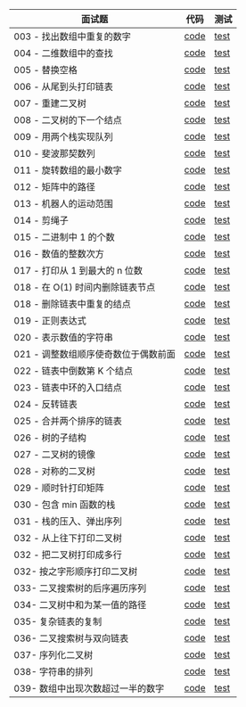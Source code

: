 面试题 | 代码 |  测试  
-|-|-
003 - 找出数组中重复的数字 | [code](./src/main/java/com/portgas/Solution003.java) | [test](./src/test/java/com/portgas/Solution003Test.java) |
004 - 二维数组中的查找 | [code](./src/main/java/com/portgas/Solution004.java) | [test](./src/test/java/com/portgas/Solution004Test.java) |
005 - 替换空格 | [code](./src/main/java/com/portgas/Solution005.java) | [test](./src/test/java/com/portgas/Solution005Test.java) |
006 - 从尾到头打印链表 | [code](./src/main/java/com/portgas/Solution006.java) | [test](./src/test/java/com/portgas/Solution006Test.java) |
007 - 重建二叉树 | [code](./src/main/java/com/portgas/Solution007.java) | [test](./src/test/java/com/portgas/Solution007Test.java) |
008 - 二叉树的下一个结点 | [code](./src/main/java/com/portgas/Solution008.java) | [test](./src/test/java/com/portgas/Solution008Test.java) |
009 - 用两个栈实现队列 | [code](./src/main/java/com/portgas/Solution009.java) | [test](./src/test/java/com/portgas/Solution009Test.java) |
010 - 斐波那契数列 | [code](./src/main/java/com/portgas/Solution010.java) | [test](./src/test/java/com/portgas/Solution010Test.java) |
011 - 旋转数组的最小数字 | [code](./src/main/java/com/portgas/Solution011.java) | [test](./src/test/java/com/portgas/Solution011Test.java) |
012 - 矩阵中的路径 | [code](./src/main/java/com/portgas/Solution012.java) | [test](./src/test/java/com/portgas/Solution012Test.java) |
013 - 机器人的运动范围 | [code](./src/main/java/com/portgas/Solution013.java) | [test](./src/test/java/com/portgas/Solution013Test.java) |
014 - 剪绳子 | [code](./src/main/java/com/portgas/Solution014.java) | [test](./src/test/java/com/portgas/Solution014Test.java) |
015 - 二进制中 1 的个数 | [code](./src/main/java/com/portgas/Solution015.java) | [test](./src/test/java/com/portgas/Solution015Test.java) |
016 - 数值的整数次方 | [code](./src/main/java/com/portgas/Solution016.java) | [test](./src/test/java/com/portgas/Solution016Test.java) |
017 - 打印从 1 到最大的 n 位数 | [code](./src/main/java/com/portgas/Solution017.java) | [test](./src/test/java/com/portgas/Solution017Test.java) |
018 - 在 O(1) 时间内删除链表节点 | [code](./src/main/java/com/portgas/Solution018.java) | [test](./src/test/java/com/portgas/Solution018Test.java) |
018 - 删除链表中重复的结点 | [code](./src/main/java/com/portgas/Solution018.java) | [test](./src/test/java/com/portgas/Solution018Test.java) |
019 - 正则表达式 | [code](./src/main/java/com/portgas/Solution019.java) | [test](./src/test/java/com/portgas/Solution019Test.java) |
020 - 表示数值的字符串 | [code](./src/main/java/com/portgas/Solution020.java) | [test](./src/test/java/com/portgas/Solution020Test.java) |
021 - 调整数组顺序使奇数位于偶数前面 | [code](./src/main/java/com/portgas/Solution021.java) | [test](./src/test/java/com/portgas/Solution021Test.java) |
022 - 链表中倒数第 K 个结点 | [code](./src/main/java/com/portgas/Solution022.java) | [test](./src/test/java/com/portgas/Solution022Test.java) |
023 - 链表中环的入口结点 | [code](./src/main/java/com/portgas/Solution023.java) | [test](./src/test/java/com/portgas/Solution023Test.java) |
024 - 反转链表 | [code](./src/main/java/com/portgas/Solution024.java) | [test](./src/test/java/com/portgas/Solution024Test.java) |
025 - 合并两个排序的链表 | [code](./src/main/java/com/portgas/Solution025.java) | [test](./src/test/java/com/portgas/Solution025Test.java) |
026 - 树的子结构 | [code](./src/main/java/com/portgas/Solution026.java) | [test](./src/test/java/com/portgas/Solution026Test.java) |
027 - 二叉树的镜像 | [code](./src/main/java/com/portgas/Solution027.java) | [test](./src/test/java/com/portgas/Solution027Test.java) |
028 - 对称的二叉树 | [code](./src/main/java/com/portgas/Solution028.java) | [test](./src/test/java/com/portgas/Solution028Test.java) |
029 - 顺时针打印矩阵 | [code](./src/main/java/com/portgas/Solution029.java) | [test](./src/test/java/com/portgas/Solution029Test.java) |
030 - 包含 min 函数的栈 | [code](./src/main/java/com/portgas/Solution030.java) | [test](./src/test/java/com/portgas/Solution030Test.java) |
031 - 栈的压入、弹出序列 | [code](./src/main/java/com/portgas/Solution031.java) | [test](./src/test/java/com/portgas/Solution031Test.java) |
032 - 从上往下打印二叉树 | [code](./src/main/java/com/portgas/Solution032.java) | [test](./src/test/java/com/portgas/Solution032Test.java) |
032 - 把二叉树打印成多行 | [code](./src/main/java/com/portgas/Solution032.java) | [test](./src/test/java/com/portgas/Solution032Test.java) |
032- 按之字形顺序打印二叉树 | [code](./src/main/java/com/portgas/Solution032.java) | [test](./src/test/java/com/portgas/Solution032Test.java) |
033- 二叉搜索树的后序遍历序列 | [code](./src/main/java/com/portgas/Solution033.java) | [test](./src/test/java/com/portgas/Solution033Test.java) |
034- 二叉树中和为某一值的路径 | [code](./src/main/java/com/portgas/Solution034.java) | [test](./src/test/java/com/portgas/Solution034Test.java) |
035- 复杂链表的复制 | [code](./src/main/java/com/portgas/Solution035.java) | [test](./src/test/java/com/portgas/Solution035Test.java) |
036- 二叉搜索树与双向链表 | [code](./src/main/java/com/portgas/Solution036.java) | [test](./src/test/java/com/portgas/Solution036Test.java) |
037- 序列化二叉树 | [code](./src/main/java/com/portgas/Solution037.java) | [test](./src/test/java/com/portgas/Solution037Test.java) |
038- 字符串的排列 | [code](./src/main/java/com/portgas/Solution038.java) | [test](./src/test/java/com/portgas/Solution038Test.java) |
039- 数组中出现次数超过一半的数字 | [code](./src/main/java/com/portgas/Solution039.java) | [test](./src/test/java/com/portgas/Solution039Test.java) |